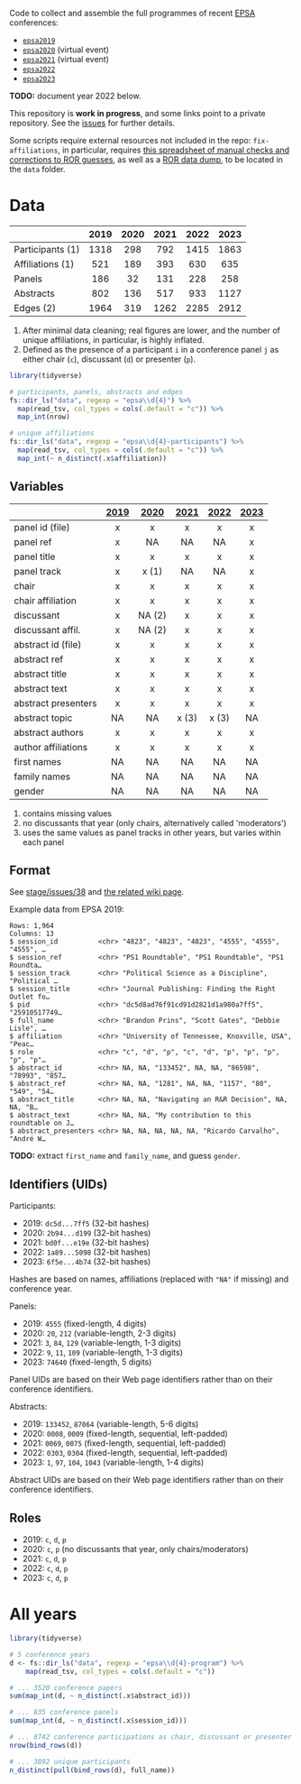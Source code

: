 Code to collect and assemble the full programmes of recent [EPSA](https://epsanet.org/) conferences:

- [`epsa2019`](https://github.com/briatte/epsa2019)
- [`epsa2020`](https://github.com/briatte/epsa2020) (virtual event)
- [`epsa2021`](https://github.com/briatte/epsa2021) (virtual event)
- [`epsa2022`](https://github.com/briatte/epsa2022)
- [`epsa2023`](https://github.com/briatte/epsa2023)

__TODO:__ document year 2022 below.

This repository is __work in progress__, and some links point to a private repository. See the [issues](issues) for further details.

Some scripts require external resources not included in the repo: `fix-affiliations`, in particular, requires [this spreadsheet of manual checks and corrections to ROR guesses][ror-corrections], as well as a [ROR data dump](https://ror.readme.io/docs/data-dump), to be located in the `data` folder.

[ror-corrections]: https://docs.google.com/spreadsheets/d/1GIs-WbimjXSnr86PgMOWBZofH887Y8kYZkw8q5ce8Yg/edit?usp=sharing

# Data

|                  | 2019 | 2020 | 2021 | 2022 | 2023 |
|:-----------------|:----:|:----:|:----:|:----:|:----:|
| Participants (1) | 1318 |  298 |  792 | 1415 | 1863 |
| Affiliations (1) |  521 |  189 |  393 |  630 |  635 |
| Panels           |  186 |   32 |  131 |  228 |  258 |
| Abstracts        |  802 |  136 |  517 |  933 | 1127 |
| Edges (2)        | 1964 |  319 | 1262 | 2285 | 2912 |

1. After minimal data cleaning; real figures are lower, and the number of unique affiliations, in particular, is highly inflated.
2. Defined as the presence of a participant `i` in a conference panel `j` as either chair (`c`), discussant (`d`) or presenter (`p`).

```r
library(tidyverse)

# participants, panels, abstracts and edges
fs::dir_ls("data", regexp = "epsa\\d{4}") %>%
  map(read_tsv, col_types = cols(.default = "c")) %>%
  map_int(nrow)

# unique affiliations
fs::dir_ls("data", regexp = "epsa\\d{4}-participants") %>%
  map(read_tsv, col_types = cols(.default = "c")) %>%
  map_int(~ n_distinct(.x$affiliation))
```

## Variables

|                   | [2019][19] | [2020][20] | [2021][21] | [2022][22] | [2023][23] |
|:------------------|:----------:|:----------:|:----------:|:----------:|:----------:|
panel id (file)     |  x         |  x         |  x         |  x         |  x         |
panel ref           |  x         |  NA        |  NA        |  NA        |  x         |
panel title         |  x         |  x         |  x         |  x         |  x         |
panel track         |  x         |  x (1)     |  NA        |  NA        |  x         |
chair               |  x         |  x         |  x         |  x         |  x         |
chair affiliation   |  x         |  x         |  x         |  x         |  x         |
discussant          |  x         |  NA (2)    |  x         |  x         |  x         |
discussant affil.   |  x         |  NA (2)    |  x         |  x         |  x         |
abstract id (file)  |  x         |  x         |  x         |  x         |  x         |
abstract ref        |  x         |  x         |  x         |  x         |  x         |
abstract title      |  x         |  x         |  x         |  x         |  x         |
abstract text       |  x         |  x         |  x         |  x         |  x         |
abstract presenters |  x         |  x         |  x         |  x         |  x         |
abstract topic      |  NA        |  NA        |  x (3)     |  x (3)     |  NA        |
abstract authors    |  x         |  x         |  x         |  x         |  x         |
author affiliations |  x         |  x         |  x         |  x         |  x         |
first names         |  NA        |  NA        |  NA        |  NA        |  NA        |
family names        |  NA        |  NA        |  NA        |  NA        |  NA        |
gender              |  NA        |  NA        |  NA        |  NA        |  NA        |

1. contains missing values
2. no discussants that year (only chairs, alternatively called 'moderators')
3. uses the same values as panel tracks in other years, but varies within each panel

[19]: https://github.com/briatte/epsa2019/blob/main/data/program.tsv
[20]: https://github.com/briatte/epsa2020/blob/master/data/program.tsv
[21]: https://github.com/briatte/epsa2021/blob/main/data/program.tsv
[22]: https://github.com/briatte/epsa2022/blob/main/data/program.tsv
[23]: https://github.com/briatte/epsa2023/blob/main/data/program.tsv

## Format

See [stage/issues/38](https://github.com/briatte/stage/issues/38) and [the related wiki page](https://github.com/briatte/stage/wiki/Format-des-donn%C3%A9es).

Example data from EPSA 2019:

```
Rows: 1,964
Columns: 13
$ session_id          <chr> "4823", "4823", "4823", "4555", "4555", "4555", …
$ session_ref         <chr> "PS1 Roundtable", "PS1 Roundtable", "PS1 Roundta…
$ session_track       <chr> "Political Science as a Discipline", "Political …
$ session_title       <chr> "Journal Publishing: Finding the Right Outlet fo…
$ pid                 <chr> "dc5d8ad76f91cd91d2821d1a980a7ff5", "25910517749…
$ full_name           <chr> "Brandon Prins", "Scott Gates", "Debbie Lisle", …
$ affiliation         <chr> "University of Tennessee, Knoxville, USA", "Peac…
$ role                <chr> "c", "d", "p", "c", "d", "p", "p", "p", "p", "p"…
$ abstract_id         <chr> NA, NA, "133452", NA, NA, "86598", "78993", "857…
$ abstract_ref        <chr> NA, NA, "1281", NA, NA, "1157", "80", "549", "54…
$ abstract_title      <chr> NA, NA, "Navigating an R&R Decision", NA, NA, "B…
$ abstract_text       <chr> NA, NA, "My contribution to this roundtable on J…
$ abstract_presenters <chr> NA, NA, NA, NA, NA, "Ricardo Carvalho", "André W…
```

__TODO:__ extract `first_name` and `family_name`, and guess `gender`.

## Identifiers (UIDs)

Participants:

- 2019: `dc5d...7ff5` (32-bit hashes)
- 2020: `2b94...d199` (32-bit hashes)
- 2021: `bd0f...e19e` (32-bit hashes)
- 2022: `1a89...5098` (32-bit hashes)
- 2023: `6f5e...4b74` (32-bit hashes)

Hashes are based on names, affiliations (replaced with `"NA"` if missing) and conference year.

Panels:

- 2019: `4555` (fixed-length, 4 digits)
- 2020: `20`, `212` (variable-length, 2-3 digits)
- 2021: `3`, `84`, `129` (variable-length, 1-3 digits)
- 2022: `9`, `11`, `109` (variable-length, 1-3 digits)
- 2023: `74640` (fixed-length, 5 digits)

Panel UIDs are based on their Web page identifiers rather than on their conference identifiers.

Abstracts:

- 2019: `133452`, `87064` (variable-length, 5-6 digits)
- 2020: `0008`, `0009` (fixed-length, sequential, left-padded)
- 2021: `0069`, `0075` (fixed-length, sequential, left-padded)
- 2022: `0303`, `0304` (fixed-length, sequential, left-padded)
- 2023: `1`, `97`, `104`, `1043` (variable-length, 1-4 digits)

Abstract UIDs are based on their Web page identifiers rather than on their conference identifiers.

## Roles

- 2019: `c`, `d`, `p`
- 2020: `c`, `p` (no discussants that year, only chairs/moderators)
- 2021: `c`, `d`, `p`
- 2022: `c`, `d`, `p`
- 2023: `c`, `d`, `p`

# All years

```r
library(tidyverse)

# 5 conference years
d <- fs::dir_ls("data", regexp = "epsa\\d{4}-program") %>%
    map(read_tsv, col_types = cols(.default = "c"))

# ... 3520 conference papers
sum(map_int(d, ~ n_distinct(.x$abstract_id)))

# ... 835 conference panels
sum(map_int(d, ~ n_distinct(.x$session_id)))

# ... 8742 conference participations as chair, discussant or presenter
nrow(bind_rows(d))

# ... 3892 unique participants
n_distinct(pull(bind_rows(d), full_name))
```
